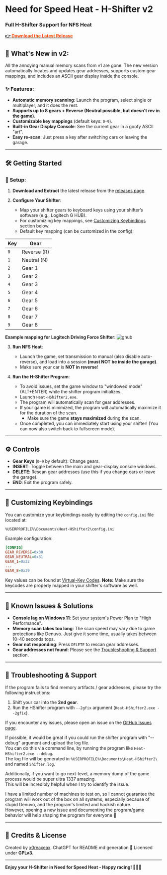 # Need for Speed Heat - H-Shifter v2

### Full H-Shifter Support for NFS Heat

[**👉 <span style="color:orangered;style:bold;">Download the Latest Release</span>**](https://github.com/x0reaxeax/nfsheat-hshifter/releases/latest)

## 🚗 What's New in v2:

All the annoying manual memory scans from v1 are gone. The new version automatically locates and updates gear addresses, supports custom gear mappings, and includes an ASCII gear display inside the console.

### ✨ Features:

- **Automatic memory scanning**: Launch the program, select single or multiplayer, and it does the rest.
- **Supports up to 8 gears + Reverse (Neutral possible, but doesn't rev in the game)**.
- **Customizable key mappings** (default keys: `0–9`).
- **Built-in Gear Display Console**: See the current gear in a goofy ASCII "art".
- **Easy re-scan**: Just press a key after switching cars or leaving the garage.

---

## 🛠️ Getting Started

### 📌 Setup:

1. **Download and Extract** the latest release from the [releases page](https://github.com/x0reaxeax/nfsheat-hshifter/releases/latest).

2. **Configure Your Shifter**:

   - Map your shifter gears to keyboard keys using your shifter’s software (e.g., Logitech G HUB).
   - For customizing key mappings, see [Customizing Keybindings](#customizing-keybindings) section below.
   - Default key mapping (can be customized in the config):

| Key | Gear        |
| --- | ----------- |
| `0` | Reverse (R) |
| `1` | Neutral (N) |
| `2` | Gear 1      |
| `3` | Gear 2      |
| `4` | Gear 3      |
| `5` | Gear 4      |
| `6` | Gear 5      |
| `7` | Gear 6      |
| `8` | Gear 7      |
| `9` | Gear 8      |

**Example mapping for Logitech Driving Force Shifter:**
![ghub](https://i.imgur.com/eTj3Fx6.png)

3. **Run NFS Heat**:

   - Launch the game, set transmission to manual (also disable auto-reverse), and load into a session **(must NOT be inside the garage)**.
   - Make sure your car is **NOT in reverse**!

4. **Run the H-Shifter Program**:
   - To avoid issues, set the game window to "windowed mode" (ALT+ENTER) while the shifter program initializes.
   - Launch `Heat-HShifter2.exe`.
   - The program will automatically scan for gear addresses.
   - If your game is minimized, the program will automatically maximize it for the duration of the scan.
      - Make sure the game **stays maximized** during the scan. 
   - Once completed, you can immediately start using your shifter! (You can now also switch back to fullscreen mode).

---

## ⚙️ Controls

- **Gear Keys** (`0–9` by default): Change gears.
- **INSERT**: Toggle between the main and gear-display console windows.
- **DELETE**: Rescan gear addresses (use this if you change cars or leave the garage).
- **END**: Exit the program safely.

---

## 🎨 Customizing Keybindings

You can customize your keybindings easily by editing the `config.ini` file located at:

```
%USERPROFILE%\Documents\Heat-HShifter2\config.ini
```

Example configuration:

```ini
[CONFIG]
GEAR_REVERSE=0x30
GEAR_NEUTRAL=0x31
GEAR_1=0x32
...
GEAR_8=0x39
```

Key values can be found at [Virtual-Key Codes](https://learn.microsoft.com/en-us/windows/win32/inputdev/virtual-key-codes).
**Note:** Make sure the keycodes are properly mapped in your shifter's software as well.

---

## 🐞 Known Issues & Solutions

- **Console lag on Windows 11**: Set your system's Power Plan to "High Performance".
- **Memory scan takes too long**: The scan speed may vary due to game protections like Denuvo. Just give it some time, usually takes between 10-40 seconds tops.
- **Gear not responding**: Press `DELETE` to rescan gear addresses.
- **Gear addresses not found**: Please see the [Troubleshooting & Support](#troubleshooting--support) section.

---

## 📣 Troubleshooting & Support

If the program fails to find memory artifacts / gear addresses, please try the following instructions:
1. Shift your car into the **2nd gear**.
2. Run the HShifter program with `--2gfix` argument (`Heat-HShifter2.exe --2gfix`).  

If you encounter any issues, please open an issue on the [GitHub Issues page](https://github.com/x0reaxeax/nfsheat-hshifter/issues).  
  
If possible, it would be great if you could run the shifter program with "--debug" argument and upload the log file.  
You can do this via command line, by running the program like `Heat-HShifter2.exe --debug`.  
The log file will be generated in `%USERPROFILE%\Documents\Heat-HShifter2\` and named `Shifter.log`.  
  
Additionally, if you want to go next-level, a memory dump of the game process would be super ultra 1337 amazing.  
This will be incredibly helpful when I try to identify the issue.  
  
I have a limited number of machines to test on, so I cannot guarantee the program will work out of the box on all systems, especially because of stupid Denuvo, and the program's limited and hackish nature.  
However, opening a new issue and documenting the program/game behavior will help shaping the program for everyone 🧡

---

## 💖 Credits & License

Created by [x0reaxeax](https://github.com/x0reaxeax). 
ChatGPT for README.md generation 🧡
Licensed under **GPLv3**.

---

**Enjoy your H-Shifter in Need for Speed Heat - Happy racing! 🚗💨🔥**

